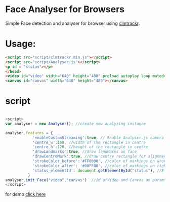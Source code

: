 # Face Analyser for Browsers

Simple Face detection and analyser for browser using [clmtrackr](https://github.com/auduno/clmtrackr).

# Usage:

``` html
<script src="script/clmtrackr.min.js"></script>
<script src="script/Analyser.js"></script>
<p id = "status"></p>
</head>
<video id="video" width="640" height="480" preload autoplay loop muted></video>
<canvas id="canvas" width="640" height="480"></canvas>

```
# script

``` javascript

<script>
var analyser = new Analyser(); //create new analyzing instance

analyser.features = {
            'enableCustomStreaming':true, // Enable Analyser.js camera streaming. Else code it manually
            'centre_w':160, //width of the rectangle in centre
            'centre_h':120, //height of the rectangle in centre
            'drawLandmarks':true, //draw landMarks on face
            'drawCentreMark':true, //draw centre rectangle for alignment
            'strokeColor_before':'#FF0000', //color of markings on wrong alignment 'red'
            'strokeColor_after': '#00FF00', //color of markings on right alignment 'green'
            'status_elementId': document.getElementById("status"), //Element in which the status should be updated
          }
analyser.init_Face("video","canvas")  //id ofVideo and Canvas as params.
</script>

```

for demo [click here](https://isidharth.github.io/faceAnalyser-Browser/)

